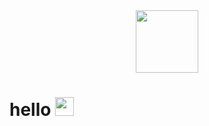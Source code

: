 <div id="header" align="center">
  <img src="https://media.giphy.com/media/SHjOSDkKZ18qOHA5B5/giphy.gif" width="100"/>
</div>
<div id="profile" align="center">
  <img src="https://komarev.com/ghpvc/?username=hatmitlaem&style=flat-square&color=blue" alt=""/>
</div>
<h1>
  hello
  <img src="https://media.giphy.com/media/hvRJCLFzcasrR4ia7z/giphy.gif" width="30px"/>
</h1>

